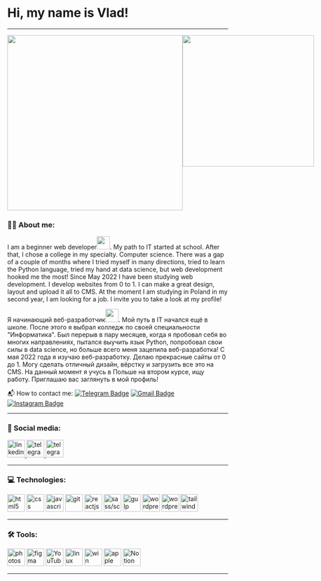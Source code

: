 
# Hi, my name is Vlad!

---

<div style="display:flex; justify-content: space-around;">
  <img width='400px' src="https://media.tenor.com/YZPnGuPeZv8AAAAd/coding.gif">
  <img width='300px' src="https://gifdb.com/images/high/coding-animated-laptop-flow-stream-ja04010rm5o68zfk.gif">
</div>

###  👨‍💻  About me:

I am a beginner web developer<img src="https://media.giphy.com/media/WUlplcMpOCEmTGBtBW/giphy.gif" width="30px">. My path to IT started at school. After that, I chose a college in my specialty. Computer science. There was a gap of a couple of months where I tried myself in many directions, tried to learn the Python language, tried my hand at data science, but web development hooked me the most! Since May 2022 I have been studying web development. I develop websites from 0 to 1. I can make a great design, layout and upload it all to CMS. At the moment I am studying in Poland in my second year, I am looking for a job. I invite you to take a look at my profile!

Я начинающий веб-разработчик<img src="https://media.giphy.com/media/WUlplcMpOCEmTGBtBW/giphy.gif" width="30px">. Мой путь в IT начался ещё в школе. После этого я выбрал колледж по своей специальности "Информатика". Был перерыв в пару месяцев, когда я пробовал себя во многих направлениях, пытался выучить язык Python, попробовал свои силы в data science, но больше всего меня зацепила веб-разработка! С мая 2022 года я изучаю веб-разработку. Делаю прекрасные сайты от 0 до 1. Могу сделать отличный дизайн, вёрстку и загрузить все это на CMS. На данный момент я учусь в Польше на втором курсе, ищу работу. Приглашаю вас заглянуть в мой профиль!

  📬 	How to contact me: [![Telegram Badge](https://img.shields.io/badge/-vladhize-blue?style=flat&logo=Telegram&logoColor=white)](https://t.me/vladhize) [![Gmail Badge](https://img.shields.io/badge/-Gmail-red?style=flat&logo=Gmail&logoColor=white)](mailto:hizes5050@gmail.com)
[![Instagram Badge](https://img.shields.io/badge/-vladhize-orange?style=flat&logo=Instagram&logoColor=white)](https://t.me/vladhize)

---

### 🤝 Social media:

  <div id="badges" >
    <a href="https://www.linkedin.com/in/vladyslav-syzov-18496a284/" target="_blank">
      <img src="https://cdn-icons-png.flaticon.com/512/2504/2504799.png" width="40" height="40" alt="linkedin" />
    </a>
    <a href="https://t.me/vladhize" target="_blank">
      <img src="https://cdn-icons-png.flaticon.com/512/2111/2111646.png" width="40" height="40" alt="telegram group" />
    </a>
    <a href="https://www.instagram.com/vladislavhize" target="_blank">
      <img src="https://cdn-icons-png.flaticon.com/512/1409/1409946.png" width="40" height="40" alt="telegram group" />
    </a>

  </div>

---

### 💻 Technologies:

<div>
  
     
<img src="https://cdn.jsdelivr.net/gh/devicons/devicon/icons/html5/html5-original.svg" title="html5" alt="html5" width="40" height="40"/> 
	
<img src="https://cdn.jsdelivr.net/gh/devicons/devicon/icons/css3/css3-original.svg" title="css" alt="css" width="40" height="40"/>
       
<img src="https://cdn.jsdelivr.net/gh/devicons/devicon/icons/javascript/javascript-original.svg" title="javascript" alt="javascript" width="40" height="40"/>

<img src= "https://cdn.jsdelivr.net/gh/devicons/devicon/icons/git/git-plain-wordmark.svg" title="git" alt="git" width="40" height="40"/>

<img src="https://cdn.jsdelivr.net/gh/devicons/devicon/icons/react/react-original.svg" title="reactjs" alt="reactjs" width="40" height="40"/>

<img src="https://cdn.jsdelivr.net/gh/devicons/devicon/icons/sass/sass-original.svg" title="sass/scss" alt="sass/scss" width="40" height="40"/>
              
<img src="https://cdn.jsdelivr.net/gh/devicons/devicon/icons/gulp/gulp-plain.svg" title="gulp" alt="gulp" width="40" height="40"/>



 <img src="https://cdn.jsdelivr.net/gh/devicons/devicon/icons/wordpress/wordpress-plain.svg" title="wordpress" alt="wordpress" width="40" height="40"/>
          

 <img src="https://cdn.jsdelivr.net/gh/devicons/devicon/icons/php/php-plain.svg" title="wordpress" alt="wordpress" width="40" height="40"/>
          
          
 <img src="https://cdn.jsdelivr.net/gh/devicons/devicon/icons/tailwindcss/tailwindcss-plain.svg" title="tailwind" alt="tailwind" width="40" height="40"/>
             
</div>

---

### 🛠 Tools:

<div>

  <img src="https://cdn.jsdelivr.net/gh/devicons/devicon/icons/photoshop/photoshop-plain.svg" title="photoshop" alt="photoshop" width="40" height="40" />

	
  <img src="https://cdn.jsdelivr.net/gh/devicons/devicon/icons/figma/figma-original.svg" title="figma" alt="figma" width="40" height="40"/>
                  
  <img src="https://upload.wikimedia.org/wikipedia/commons/9/9e/YouTube_Logo_%282013-2017%29.svg" title="YouTube" alt="YouTube" width="40" height="40"/>

  <img src="https://cdn.jsdelivr.net/gh/devicons/devicon/icons/linux/linux-original.svg" title="linux" alt="linux" width="40" height="40"/>


  <img src="https://cdn.jsdelivr.net/gh/devicons/devicon/icons/windows8/windows8-original.svg" title="win" alt="win" width="40" height="40"/>
          
  <img src="https://cdn.jsdelivr.net/gh/devicons/devicon/icons/apple/apple-original.svg" title="apple" alt="apple" width="40" height="40"/>
                  
  <img src="https://upload.wikimedia.org/wikipedia/commons/e/e9/Notion-logo.svg" title="Notion" alt="Notion" width="40" height="40"/>
</div>

---
